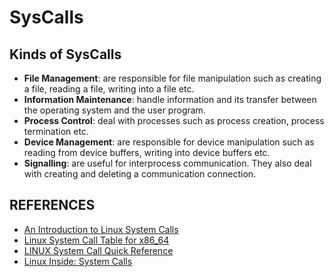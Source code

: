 # SysCalls

## Kinds of SysCalls

- **File Management**: are responsible for file manipulation such as creating a
  file, reading a file, writing into a file etc.
- **Information Maintenance**: handle information and its transfer between the
  operating system and the user program.
- **Process Control**: deal with processes such as process creation, process
  termination etc.
- **Device Management**: are responsible for device manipulation such as reading
  from device buffers, writing into device buffers etc.
- **Signalling**: are useful for interprocess communication. They also deal with
  creating and deleting a communication connection.


## REFERENCES
- [An Introduction to Linux System Calls](https://hvnsweeting.github.io/syscall.html)
- [Linux System Call Table for x86_64](https://blog.rchapman.org/posts/Linux_System_Call_Table_for_x86_64/)
- [LINUX System Call Quick Reference](http://www.cheat-sheets.org/saved-copy/Linux_Syscall_quickref.pdf)
- [Linux Inside: System Calls](https://ia600404.us.archive.org/27/items/linux-insides/linux-insides.pdf)
